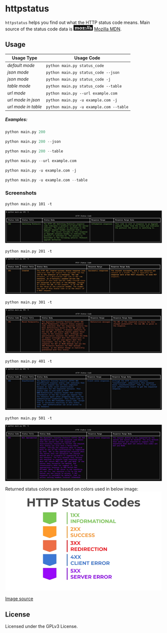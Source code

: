 # httpstatus

`httpstatus` helps you find out what the HTTP status code means. Main source of the status code data is [![mozilla](./img/mozilla.jpg)](https://developer.mozilla.org/en-US/docs/Web/HTTP/Status) [Mozilla MDN](https://developer.mozilla.org/en-US/docs/Web/HTTP/Status).

## Usage

| Usage Type          | Usage Code                              |
| ------------------- | --------------------------------------- |
| _default mode_      | `python main.py status_code`            |
| _json mode_         | `python main.py status_code --json`     |
| _json mode_         | `python main.py status_code -j`         |
| _table mode_        | `python main.py status_code --table`    |
| _url mode_          | `python main.py --url example.com`      |
| _url mode in json_  | `python main.py -u example.com -j`      |
| _url mode in table_ | `python main.py -u example.com --table` |

##### Examples:

```python
python main.py 200
```

```python
python main.py 200 --json
```

```python
python main.py 200 --table
```

```python
python main.py --url example.com
```

```python
python main.py -u example.com -j
```

```python
python main.py -u example.com --table
```

### Screenshots

`python main.py 101 -t`

![101](./img/101.jpg)

`python main.py 201 -t`

![201](./img/201.jpg)

`python main.py 301 -t`

![301](./img/301.jpg)

`python main.py 401 -t`

![401](./img/401.jpg)

`python main.py 501 -t`

![501](./img/501.jpg)

Returned status colors are based on colors used in below image:
![httpstatus_code_colors](./img/httpstatus_code_colors.jpg)

[Image source](https://www.automatedtestingwithtuyen.com/post/http-status-codes)

## License

Licensed under the GPLv3 License.
